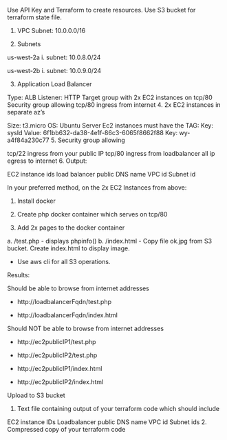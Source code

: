 Use API Key and Terraform to create resources. Use S3 bucket for terraform state file.

1. VPC
Subnet: 10.0.0.0/16

2. Subnets

us-west-2a
i. subnet: 10.0.8.0/24

us-west-2b
i.  subnet: 10.0.9.0/24


3. Application Load Balancer

Type: ALB
Listener: HTTP
Target group with 2x EC2 instances on tcp/80
Security group allowing tcp/80 ingress from internet
4.  2x EC2 instances in separate az’s

Size: t3.micro
OS: Ubuntu Server
Ec2 instances must have the TAG:
Key: sysId           Value: 6f1bb632-da38-4e1f-86c3-6065f8662f88
Key: wy-a4f84a230c77
5.  Security group allowing

tcp/22 ingress from your public IP
tcp/80 ingress from loadbalancer
all ip egress to internet
6. Output:

EC2 instance ids
load balancer public DNS name
VPC id
Subnet id

In your preferred method, on the 2x EC2 Instances from above:

1. Install docker

2. Create php docker container which serves on tcp/80

3. Add 2x pages to the docker container

  a. /test.php - displays phpinfo()
  b. /index.html - Copy file ok.jpg from S3 bucket. Create index.html to display image.


* Use aws cli for all S3 operations.

Results:

Should be able to browse from internet addresses

  - http://loadbalancerFqdn/test.php

  - http://loadbalancerFqdn/index.html

Should NOT be able to browse from internet addresses
    
   - http://ec2publicIP1/test.php

   - http://ec2publicIP2/test.php

   - http://ec2publicIP1/index.html

   - http://ec2publicIP2/index.html
 
Upload to S3 bucket

1.  Text file containing output of your terraform code which should include

EC2 instance IDs
Loadbalancer public DNS name
VPC id
Subnet ids
2. Compressed copy of your terraform code